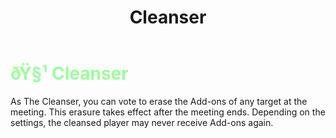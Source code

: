 ﻿---
lang: en-US
title: Cleanser
prev: Celebrity
next: Doctor
---
# <font color="#98ff98">ðŸ§¹ <b>Cleanser</b></font> <Badge text="Basic" type="tip" vertical="middle"/>

As The Cleanser, you can vote to erase the Add-ons of any target at the meeting. This erasure takes effect after the meeting ends. Depending on the settings, the cleansed player may never receive Add-ons again.